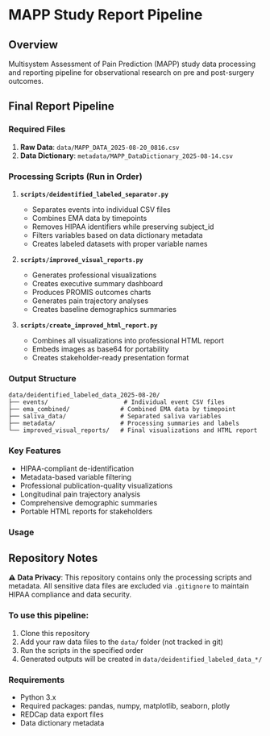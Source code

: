 # MAPP Study Report Pipeline

## Overview
Multisystem Assessment of Pain Prediction (MAPP) study data processing and reporting pipeline for observational research on pre and post-surgery outcomes.

## Final Report Pipeline

### Required Files
1. **Raw Data**: `data/MAPP_DATA_2025-08-20_0816.csv`
2. **Data Dictionary**: `metadata/MAPP_DataDictionary_2025-08-14.csv`

### Processing Scripts (Run in Order)
1. **`scripts/deidentified_labeled_separator.py`**
   - Separates events into individual CSV files
   - Combines EMA data by timepoints
   - Removes HIPAA identifiers while preserving subject_id
   - Filters variables based on data dictionary metadata
   - Creates labeled datasets with proper variable names

2. **`scripts/improved_visual_reports.py`**
   - Generates professional visualizations
   - Creates executive summary dashboard
   - Produces PROMIS outcomes charts
   - Generates pain trajectory analyses
   - Creates baseline demographics summaries

3. **`scripts/create_improved_html_report.py`**
   - Combines all visualizations into professional HTML report
   - Embeds images as base64 for portability
   - Creates stakeholder-ready presentation format

### Output Structure
```
data/deidentified_labeled_data_2025-08-20/
├── events/                     # Individual event CSV files
├── ema_combined/              # Combined EMA data by timepoint
├── saliva_data/               # Separated saliva variables
├── metadata/                  # Processing summaries and labels
└── improved_visual_reports/   # Final visualizations and HTML report
```

### Key Features
- HIPAA-compliant de-identification
- Metadata-based variable filtering
- Professional publication-quality visualizations
- Longitudinal pain trajectory analysis
- Comprehensive demographic summaries
- Portable HTML reports for stakeholders

### Usage

## Repository Notes

**⚠️ Data Privacy**: This repository contains only the processing scripts and metadata. All sensitive data files are excluded via `.gitignore` to maintain HIPAA compliance and data security.

### To use this pipeline:
1. Clone this repository
2. Add your raw data files to the `data/` folder (not tracked in git)
3. Run the scripts in the specified order
4. Generated outputs will be created in `data/deidentified_labeled_data_*/`

### Requirements
- Python 3.x
- Required packages: pandas, numpy, matplotlib, seaborn, plotly
- REDCap data export files
- Data dictionary metadata

````
